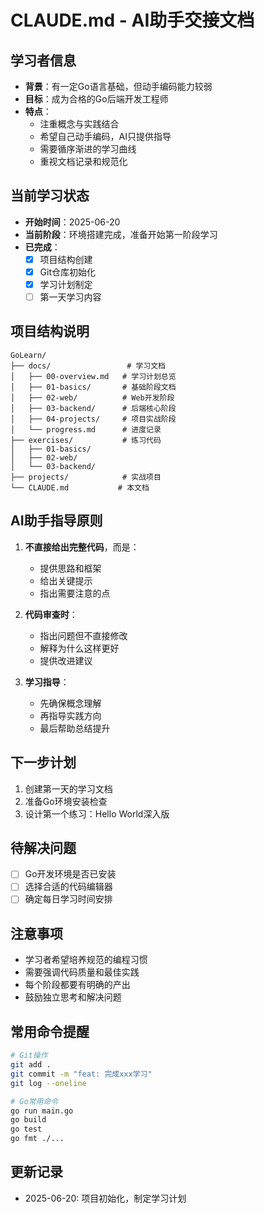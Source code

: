 # CLAUDE.md - AI助手交接文档

## 学习者信息
- **背景**：有一定Go语言基础，但动手编码能力较弱
- **目标**：成为合格的Go后端开发工程师
- **特点**：
  - 注重概念与实践结合
  - 希望自己动手编码，AI只提供指导
  - 需要循序渐进的学习曲线
  - 重视文档记录和规范化

## 当前学习状态
- **开始时间**：2025-06-20
- **当前阶段**：环境搭建完成，准备开始第一阶段学习
- **已完成**：
  - [x] 项目结构创建
  - [x] Git仓库初始化
  - [x] 学习计划制定
  - [ ] 第一天学习内容

## 项目结构说明
```
GoLearn/
├── docs/                 # 学习文档
│   ├── 00-overview.md   # 学习计划总览
│   ├── 01-basics/       # 基础阶段文档
│   ├── 02-web/          # Web开发阶段
│   ├── 03-backend/      # 后端核心阶段
│   ├── 04-projects/     # 项目实战阶段
│   └── progress.md      # 进度记录
├── exercises/           # 练习代码
│   ├── 01-basics/       
│   ├── 02-web/          
│   └── 03-backend/      
├── projects/            # 实战项目
└── CLAUDE.md           # 本文档
```

## AI助手指导原则
1. **不直接给出完整代码**，而是：
   - 提供思路和框架
   - 给出关键提示
   - 指出需要注意的点
   
2. **代码审查时**：
   - 指出问题但不直接修改
   - 解释为什么这样更好
   - 提供改进建议

3. **学习指导**：
   - 先确保概念理解
   - 再指导实践方向
   - 最后帮助总结提升

## 下一步计划
1. 创建第一天的学习文档
2. 准备Go环境安装检查
3. 设计第一个练习：Hello World深入版

## 待解决问题
- [ ] Go开发环境是否已安装
- [ ] 选择合适的代码编辑器
- [ ] 确定每日学习时间安排

## 注意事项
- 学习者希望培养规范的编程习惯
- 需要强调代码质量和最佳实践
- 每个阶段都要有明确的产出
- 鼓励独立思考和解决问题

## 常用命令提醒
```bash
# Git操作
git add .
git commit -m "feat: 完成xxx学习"
git log --oneline

# Go常用命令
go run main.go
go build
go test
go fmt ./...
```

## 更新记录
- 2025-06-20: 项目初始化，制定学习计划